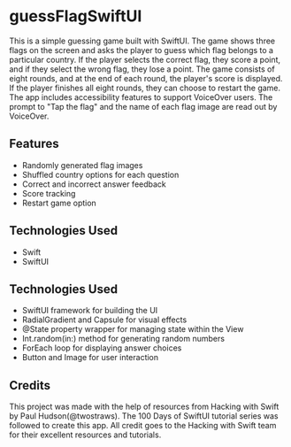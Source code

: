 # guessFlagSwiftUI
This is a simple guessing game built with SwiftUI. The game shows three flags on the screen and asks the player to guess which flag belongs to a particular country. If the player selects the correct flag, they score a point, and if they select the wrong flag, they lose a point.
The game consists of eight rounds, and at the end of each round, the player's score is displayed. If the player finishes all eight rounds, they can choose to restart the game.
The app includes accessibility features to support VoiceOver users. The prompt to "Tap the flag" and the name of each flag image are read out by VoiceOver.



## Features
- Randomly generated flag images
- Shuffled country options for each question
- Correct and incorrect answer feedback
- Score tracking
- Restart game option

## Technologies Used
- Swift
- SwiftUI

## Technologies Used
- SwiftUI framework for building the UI
- RadialGradient and Capsule for visual effects
- @State property wrapper for managing state within the View
- Int.random(in:) method for generating random numbers
- ForEach loop for displaying answer choices
- Button and Image for user interaction

## Credits

This project was made with the help of resources from Hacking with Swift by Paul Hudson(@twostraws). The 100 Days of SwiftUI tutorial series was followed to create this app. All credit goes to the Hacking with Swift team for their excellent resources and tutorials.

